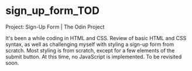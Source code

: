 # sign_up_form_TOD
Project: Sign-Up Form | The Odin Project

It's been a while coding in HTML and CSS. Review of basic HTML and CSS syntax, as well as challenging myself with styling a sign-up form from scratch.
Most styling is from scratch, except for a few elements of the submit button.
At this time, no JavaScript is implemented. To be revisited soon.
